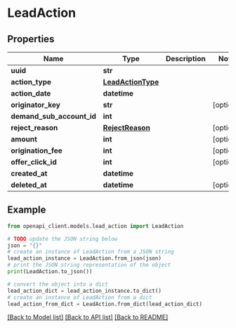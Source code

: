 # LeadAction


## Properties

Name | Type | Description | Notes
------------ | ------------- | ------------- | -------------
**uuid** | **str** |  | 
**action_type** | [**LeadActionType**](LeadActionType.md) |  | 
**action_date** | **datetime** |  | 
**originator_key** | **str** |  | [optional] 
**demand_sub_account_id** | **int** |  | 
**reject_reason** | [**RejectReason**](RejectReason.md) |  | [optional] 
**amount** | **int** |  | [optional] 
**origination_fee** | **int** |  | [optional] 
**offer_click_id** | **int** |  | [optional] 
**created_at** | **datetime** |  | 
**deleted_at** | **datetime** |  | [optional] 

## Example

```python
from openapi_client.models.lead_action import LeadAction

# TODO update the JSON string below
json = "{}"
# create an instance of LeadAction from a JSON string
lead_action_instance = LeadAction.from_json(json)
# print the JSON string representation of the object
print(LeadAction.to_json())

# convert the object into a dict
lead_action_dict = lead_action_instance.to_dict()
# create an instance of LeadAction from a dict
lead_action_from_dict = LeadAction.from_dict(lead_action_dict)
```
[[Back to Model list]](../README.md#documentation-for-models) [[Back to API list]](../README.md#documentation-for-api-endpoints) [[Back to README]](../README.md)



